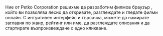 Ние от Petko Corporation решихме да разработим филмов браузър , който ви позволява лесно да откривате, разглеждате и гледате филми онлайн. С интуитивен интерфейс и търсачка, можете да намирате заглавия по жанр, рейтинг или име, да разглеждате описания и да стартирате възпроизвеждане с едно кликване.
